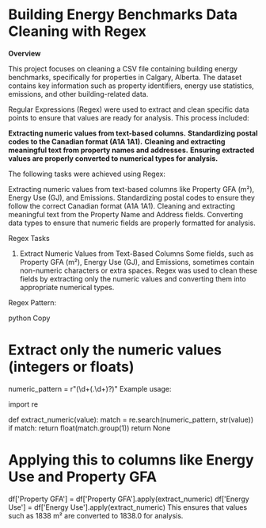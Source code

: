 # **Building Energy Benchmarks Data Cleaning with Regex**




**Overview**


This project focuses on cleaning a CSV file containing building energy benchmarks, specifically for properties in Calgary, Alberta. The dataset contains key information such as property identifiers, energy use statistics, emissions, and other building-related data.

Regular Expressions (Regex) were used to extract and clean specific data points to ensure that values are ready for analysis. This process included:

**Extracting numeric values from text-based columns.**
**Standardizing postal codes to the Canadian format (A1A 1A1).**
**Cleaning and extracting meaningful text from property names and addresses.**
**Ensuring extracted values are properly converted to numerical types for analysis.**



The following tasks were achieved using Regex:

Extracting numeric values from text-based columns like Property GFA (m²), Energy Use (GJ), and Emissions.
Standardizing postal codes to ensure they follow the correct Canadian format (A1A 1A1).
Cleaning and extracting meaningful text from the Property Name and Address fields.
Converting data types to ensure that numeric fields are properly formatted for analysis.

Regex Tasks
1. Extract Numeric Values from Text-Based Columns
Some fields, such as Property GFA (m²), Energy Use (GJ), and Emissions, sometimes contain non-numeric characters or extra spaces. Regex was used to clean these fields by extracting only the numeric values and converting them into appropriate numerical types.

Regex Pattern:

python
Copy
# Extract only the numeric values (integers or floats)
numeric_pattern = r"(\d+(\.\d+)?)"
Example usage:


import re

def extract_numeric(value):
    match = re.search(numeric_pattern, str(value))
    if match:
        return float(match.group(1))
    return None

# Applying this to columns like Energy Use and Property GFA
df['Property GFA'] = df['Property GFA'].apply(extract_numeric)
df['Energy Use'] = df['Energy Use'].apply(extract_numeric)
This ensures that values such as 1838 m² are converted to 1838.0 for analysis.
